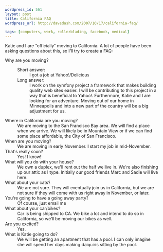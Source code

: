 ```yaml
--- 
wordpress_id: 561
layout: post
title: California FAQ
wordpress_url: http://davedash.com/2007/10/17/california-faq/

tags: [computers, work, rollerblading, facebook, medical]
---
```


Katie and I are "officially" moving to California.  A lot of people have been asking questions about this, so I'll try to create a FAQ:

[delicious]: http://del.icio.us/

<dl>
<dt>Why are you moving?</dt>
<dd>
<dl>
<dt>Short answer:</dt> 
<dd>I got a job at Yahoo!/Delicious</dd>
<dt>Long answer:</dt>
<dd>
I work on the symfony project a framework that makes building quality web sites easier.  I will be contributing to this project in a way that is beneficial to Yahoo!.  Furthermore, Katie and I are looking for an adventure.  Moving out of our home in Minneapolis and into a new part of the country will be a big adjustment for us.
</dd>
</dl>
<dt>Where in California are you moving?</dt>
<dd>We are moving to the San Francisco Bay area.  We will find a place when we arrive.  We will likely be in Mountain View or if we can find some place affordable, the City of San Francisco.
</dd>

<dt>When are you moving?</dt>
<dd>We are moving in early November.  I start my job in mid-November.</dd>

<dt>That's really soon?</dt>
<dd>Yes!  I know!</dd>

<dt>What will you do with your house?</dt>
<dd>We own a duplex, we'll rent out the half we live in.  We're also finishing up our attic as I type.  Initially our good friends Marc and Sadie will live here.

</dd>

<dt>What about your cats?</dt>
<dd>We are not sure.  They will eventually join us in California, but we are not sure if they will come with us right away in November, or later.
</dd>

<dt>You're going to have a going away party?</dt>
<dd>Of course, just email me</dd>

<dt>What about your car/bikes?</dt>

<dd>
Car is being shipped to CA.  We bike a lot and intend to do so in California, so we'll be moving our bikes as well.
</dd>

<dt>Are you excited?</dt>
<dd>Yes.</dd>


<dt>What is Katie going to do?</dt>
<dd>
We will be getting an apartment that has a pool.  I can only imagine she will spend her days making daiquiris sitting by the pool.
</dd>

</dl>
